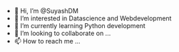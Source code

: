 - 👋 Hi, I’m @SuyashDM
- 👀 I’m interested in Datascience and Webdevelopment
- 🌱 I’m currently learning Python development
- 💞️ I’m looking to collaborate on ...
- 📫 How to reach me ...

<!---
SuyashDM/SuyashDM is a ✨ special ✨ repository because its `README.md` (this file) appears on your GitHub profile.
You can click the Preview link to take a look at your changes.
--->
